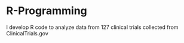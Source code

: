 # R-Programming
I develop R code to analyze data from 127 clinical trials collected from ClinicalTrials.gov
